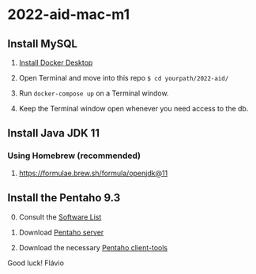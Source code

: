 # 2022-aid-mac-m1

## Install MySQL

1. [Install Docker Desktop](https://docs.docker.com/desktop/install/mac-install/)

2. Open Terminal and move into this repo ```$ cd yourpath/2022-aid/```

3. Run ```docker-compose up``` on a Terminal window.

4. Keep the Terminal window open whenever you need access to the db.

## Install Java JDK 11

### Using Homebrew (recommended)

1. https://formulae.brew.sh/formula/openjdk@11


## Install the Pentaho 9.3

0. Consult the [Software List](http://groups.tecnico.ulisboa.pt/aid-meic/virtualbox/)

1. Download [Pentaho server](https://sourceforge.net/projects/pentaho/files/Pentaho-9.3/server/)

2. Download the necessary [Pentaho client-tools](https://sourceforge.net/projects/pentaho/files/Pentaho-9.3/client-tools/)

Good luck!
Flávio